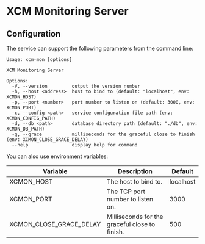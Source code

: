 # XCM Monitoring Server

## Configuration

The service can support the following parameters from the command line:

```
Usage: xcm-mon [options]

XCM Monitoring Server

Options:
  -V, --version         output the version number
  -h, --host <address>  host to bind to (default: "localhost", env: XCMON_HOST)
  -p, --port <number>   port number to listen on (default: 3000, env: XCMON_PORT)
  -c, --config <path>   service configuration file path (env: XCMON_CONFIG_PATH)
  -d, --db <path>       database directory path (default: "./db", env: XCMON_DB_PATH)
  -g, --grace           milliseconds for the graceful close to finish (env: XCMON_CLOSE_GRACE_DELAY)
  --help                display help for command
```

You can also use environment variables:

| Variable | Description | Default |
| -------- | ----------- | ------- |
| XCMON_HOST | The host to bind to. | localhost |
| XCMON_PORT | The TCP port number to listen on. | 3000 |
| XCMON_CLOSE_GRACE_DELAY | Milliseconds for the graceful close to finish. | 500 |